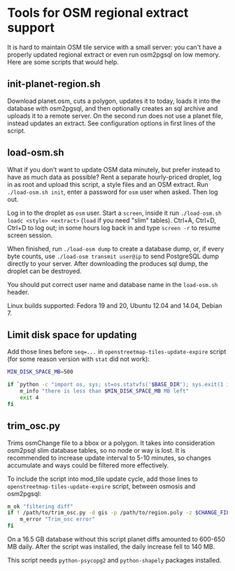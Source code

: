 # Tools for OSM regional extract support

It is hard to maintain OSM tile service with a small server: you can't have
a properly updated regional extract or even run osm2pgsql on low memory.
Here are some scripts that would help.

## init-planet-region.sh

Download planet.osm, cuts a polygon, updates it to today, loads it into
the database with osm2pgsql, and then optionally creates an sql archive
and uploads it to a remote server. On the second run does not use a planet
file, instead updates an extract. See configuration options in first
lines of the script.

## load-osm.sh

What if you don't want to update OSM data minutely, but prefer instead to have
as much data as possible? Rent a separate hourly-priced droplet, log in as root
and upload this script, a style files and an OSM extract. Run `./load-osm.sh init`, enter a password for `osm`
user when asked. Then log out.

Log in to the droplet as `osm` user. Start a `screen`, inside it run
`./load-osm.sh loadc <style> <extract>` (`load` if you need "slim" tables).
Ctrl+A, Ctrl+D, Ctrl+D to log out; in some hours log back in and
type `screen -r` to resume screen session.

When finished, run `./load-osm dump` to create a database dump, or, if every byte
counts, use `./load-osm transmit user@ip` to send PostgreSQL dump directly
to your server. After downloading the produces sql dump, the droplet can
be destroyed.

You should put correct user name and database name in the `load-osm.sh` header.

Linux builds supported: Fedora 19 and 20, Ubuntu 12.04 and 14.04, Debian 7.

## Limit disk space for updating

Add those lines before `seq=...` in `openstreetmap-tiles-update-expire` script
(for some reason version with `stat` did not work):

```bash
MIN_DISK_SPACE_MB=500

if `python -c "import os, sys; st=os.statvfs('$BASE_DIR'); sys.exit(1 if st.f_bavail*st.f_frsize/1024/1024 > $MIN_DISK_SPACE_MB else 0)"`; then
    m_info "there is less than $MIN_DISK_SPACE_MB MB left"
    exit 4
fi
```

## trim_osc.py

Trims osmChange file to a bbox or a polygon. It takes into consideration
osm2psql slim database tables, so no node or way is lost. It is recommended
to increase update interval to 5-10 minutes, so changes accumulate and
ways could be filtered more effectively.

To include the script into mod_tile update cycle, add those lines to
`openstreetmap-tiles-update-expire` script, between osmosis and osm2pgsql:

```bash
m_ok "filtering diff"
if ! /path/to/trim_osc.py -d gis -p /path/to/region.poly -z $CHANGE_FILE $CHANGE_FILE 1>&2 2>> "$RUNLOG"; then
    m_error "Trim_osc error"
fi
```

On a 16.5 GB database without this script planet diffs amounted to
600-650 MB daily. After the script was installed, the daily increase
fell to 140 MB.

This script needs `python-psycopg2` and `python-shapely` packages installed.
